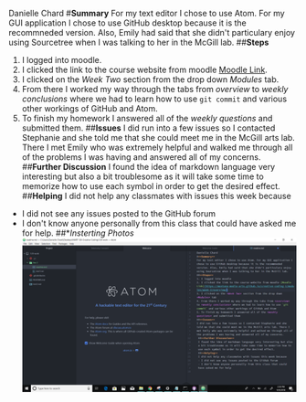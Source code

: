 Danielle Chard
#**Summary**
For my text editor I chose to use Atom. For my GUI application I chose to use GitHub desktop because it is the recommneded version. Also, Emily had said that she didn't particulary enjoy using Sourcetree when I was talking to her in the McGill lab.
##**Steps**
1. I logged into moodle.
2. I clicked the link to the course website from moodle [Moodle Link](https://montana-media-arts.github.io/creative-coding-1/modules/week-2/overview/).
3. I clicked on the *Week Two* section from the drop down *Modules* tab.
4. From there I worked my way through the tabs from *overview* to *weekly conclusions* where we had to learn how to use `git commit` and various other workings of GitHub and Atom.
5. To finish my homework I answered all of the *weekly questions* and submitted them.
##**Issues**
I did run into a few issues so I contacted Stephanie and she told me that she could meet me in the McGill arts lab. There I met Emily who was extremely helpful and walked me through all of the problems I was having and answered all of my concerns.
 ##**Further Discussion**
 I found the idea of markdown language very interesting but also a bit troublesome as it will take some time to memorize how to use each symbol in order to get the desired effect.
 ##**Helping**
 I did not help any classmates with issues this week because
 - I did not see any issues posted to the GitHub forum
 - I don't know anyone personally from this class that could have asked me for help.
 ##**Insterting Photos*
 ![Image of my editor](image-of-my-editor.png)
